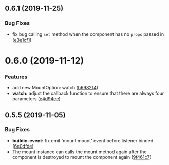 ## 0.6.1 (2019-11-25)

### Bug Fixes

* fix bug calling `set` method when the component has no `props` passed in ([e3e1cf1](https://github.com/CalvinVon/vue-mount/commit/e3e1cf1))


# 0.6.0 (2019-11-12)

### Features

* add new MountOption: watch ([b698214](https://github.com/CalvinVon/vue-mount/commit/b698214))
* **watch:** adjust the callback function to ensure that there are always four parameters ([e4d94ee](https://github.com/CalvinVon/vue-mount/commit/e4d94ee))



## 0.5.5 (2019-11-05)

### Bug Fixes

* **buildin-event:** fix emit 'mount:mount' event before listener binded ([6e0dfde](https://github.com/CalvinVon/vue-mount/commit/6e0dfde))
* The mount instance can calls the mount method again after the component is destroyed to mount the component again ([9f461c7](https://github.com/CalvinVon/vue-mount/commit/9f461c7))



